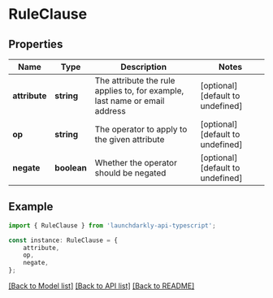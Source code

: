 # RuleClause


## Properties

Name | Type | Description | Notes
------------ | ------------- | ------------- | -------------
**attribute** | **string** | The attribute the rule applies to, for example, last name or email address | [optional] [default to undefined]
**op** | **string** | The operator to apply to the given attribute | [optional] [default to undefined]
**negate** | **boolean** | Whether the operator should be negated | [optional] [default to undefined]

## Example

```typescript
import { RuleClause } from 'launchdarkly-api-typescript';

const instance: RuleClause = {
    attribute,
    op,
    negate,
};
```

[[Back to Model list]](../README.md#documentation-for-models) [[Back to API list]](../README.md#documentation-for-api-endpoints) [[Back to README]](../README.md)
